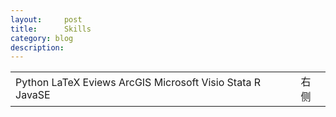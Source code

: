 ```yaml
---
layout:     post
title:      Skills
category: blog
description: 
---
```


<html>
    <table style="margin-left: auto; margin-right: auto;">
        <tr>
            <td>
                <!--左侧内容-->
                Python
                LaTeX
                Eviews
                ArcGIS
                Microsoft Visio
                Stata
                R
                JavaSE
            </td>
            <td>
                <!--右侧内容-->
                右侧
            </td>
        </tr>
    </table>
</html>

